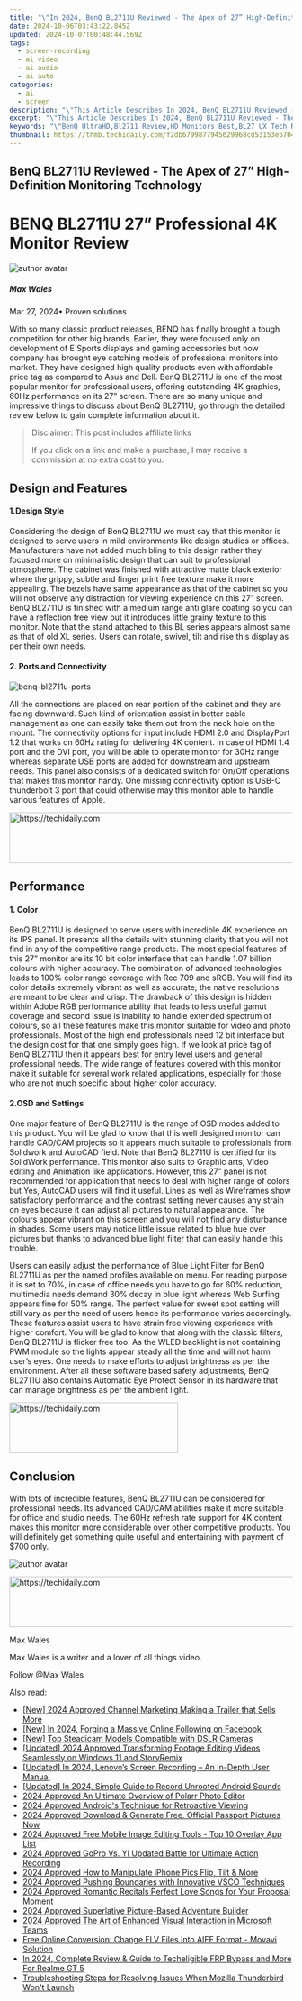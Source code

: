 ```yaml
---
title: "\"In 2024, BenQ BL2711U Reviewed - The Apex of 27” High-Definition Monitoring Technology\""
date: 2024-10-06T03:43:22.845Z
updated: 2024-10-07T00:48:44.569Z
tags: 
  - screen-recording
  - ai video
  - ai audio
  - ai auto
categories: 
  - ai
  - screen
description: "\"This Article Describes In 2024, BenQ BL2711U Reviewed - The Apex of 27” High-Definition Monitoring Technology\""
excerpt: "\"This Article Describes In 2024, BenQ BL2711U Reviewed - The Apex of 27” High-Definition Monitoring Technology\""
keywords: "\"BenQ UltraHD,Bl2711 Review,HD Monitors Best,BL27 UX Tech Review,High-Def TV Monitors,Apex Display 27,Premium BenQ Screen\""
thumbnail: https://thmb.techidaily.com/f2db6799877945629968cd53153eb704a207aecfe965da9d03779dc5b0786c10.jpg
---
```


## BenQ BL2711U Reviewed - The Apex of 27” High-Definition Monitoring Technology

# BENQ BL2711U 27” Professional 4K Monitor Review

![author avatar](https://images.wondershare.com/filmora/article-images/max-wales-author.jpg)

##### Max Wales

 Mar 27, 2024• Proven solutions

 With so many classic product releases, BENQ has finally brought a tough competition for other big brands. Earlier, they were focused only on development of E Sports displays and gaming accessories but now company has brought eye catching models of professional monitors into market. They have designed high quality products even with affordable price tag as compared to Asus and Dell. BenQ BL2711U is one of the most popular monitor for professional users, offering outstanding 4K graphics, 60Hz performance on its 27” screen. There are so many unique and impressive things to discuss about BenQ BL2711U; go through the detailed review below to gain complete information about it.

>  Disclaimer: This post includes affiliate links
>
>  If you click on a link and make a purchase, I may receive a commission at no extra cost to you.
>

## Design and Features

#### 1.Design Style

 Considering the design of BenQ BL2711U we must say that this monitor is designed to serve users in mild environments like design studios or offices. Manufacturers have not added much bling to this design rather they focused more on minimalistic design that can suit to professional atmosphere. The cabinet was finished with attractive matte black exterior where the grippy, subtle and finger print free texture make it more appealing. The bezels have same appearance as that of the cabinet so you will not observe any distraction for viewing experience on this 27” screen. BenQ BL2711U is finished with a medium range anti glare coating so you can have a reflection free view but it introduces little grainy texture to this monitor. Note that the stand attached to this BL series appears almost same as that of old XL series. Users can rotate, swivel, tilt and rise this display as per their own needs.

#### 2. Ports and Connectivity

![benq-bl2711u-ports](https://images.wondershare.com/filmora/article-images/benq-bl2711u-ports.jpg)

 All the connections are placed on rear portion of the cabinet and they are facing downward. Such kind of orientation assist in better cable management as one can easily take them out from the neck hole on the mount. The connectivity options for input include HDMI 2.0 and DisplayPort 1.2 that works on 60Hz rating for delivering 4K content. In case of HDMI 1.4 port and the DVI port, you will be able to operate monitor for 30Hz range whereas separate USB ports are added for downstream and upstream needs. This panel also consists of a dedicated switch for On/Off operations that makes this monitor handy. One missing connectivity option is USB-C thunderbolt 3 port that could otherwise may this monitor able to handle various features of Apple.

<!-- affiliate ads begin -->
<a href="https://appsumo.8odi.net/c/5597632/2144271/7443" target="_top" id="2144271">
  <img src="//a.impactradius-go.com/display-ad/7443-2144271" border="0" alt="https://techidaily.com" width="600" height="90"/>
</a>
<img height="0" width="0" src="https://appsumo.8odi.net/i/5597632/2144271/7443" style="position:absolute;visibility:hidden;" border="0" />
<!-- affiliate ads end -->

## Performance

#### 1. Color

 BenQ BL2711U is designed to serve users with incredible 4K experience on its IPS panel. It presents all the details with stunning clarity that you will not find in any of the competitive range products. The most special features of this 27” monitor are its 10 bit color interface that can handle 1.07 billion colours with higher accuracy. The combination of advanced technologies leads to 100% color range coverage with Rec 709 and sRGB. You will find its color details extremely vibrant as well as accurate; the native resolutions are meant to be clear and crisp. The drawback of this design is hidden within Adobe RGB performance ability that leads to less useful gamut coverage and second issue is inability to handle extended spectrum of colours, so all these features make this monitor suitable for video and photo professionals. Most of the high end professionals need 12 bit interface but the design cost for that one simply goes high. If we look at price tag of BenQ BL2711U then it appears best for entry level users and general professional needs. The wide range of features covered with this monitor make it suitable for several work related applications, especially for those who are not much specific about higher color accuracy.

#### 2.OSD and Settings

 One major feature of BenQ BL2711U is the range of OSD modes added to this product. You will be glad to know that this well designed monitor can handle CAD/CAM projects so it appears much suitable to professionals from Solidwork and AutoCAD field. Note that BenQ BL2711U is certified for its SolidWork performance. This monitor also suits to Graphic arts, Video editing and Animation like applications. However, this 27” panel is not recommended for application that needs to deal with higher range of colors but Yes, AutoCAD users will find it useful. Lines as well as Wireframes show satisfactory performance and the contrast setting never causes any strain on eyes because it can adjust all pictures to natural appearance. The colours appear vibrant on this screen and you will not find any disturbance in shades. Some users may notice little issue related to blue hue over pictures but thanks to advanced blue light filter that can easily handle this trouble.

 Users can easily adjust the performance of Blue Light Filter for BenQ BL2711U as per the named profiles available on menu. For reading purpose it is set to 70%, in case of office needs you have to go for 60% reduction, multimedia needs demand 30% decay in blue light whereas Web Surfing appears fine for 50% range. The perfect value for sweet spot setting will still vary as per the need of users hence its performance varies accordingly. These features assist users to have strain free viewing experience with higher comfort. You will be glad to know that along with the classic filters, BenQ BL2711U is flicker free too. As the WLED backlight is not containing PWM module so the lights appear steady all the time and will not harm user’s eyes. One needs to make efforts to adjust brightness as per the environment. After all these software based safety adjustments, BenQ BL2711U also contains Automatic Eye Protect Sensor in its hardware that can manage brightness as per the ambient light.

<!-- affiliate ads begin -->
<a href="https://aligracehair.sjv.io/c/5597632/1972665/19272" target="_top" id="1972665">
  <img src="//a.impactradius-go.com/display-ad/19272-1972665" border="0" alt="https://techidaily.com" width="300" height="90"/>
</a>
<img height="0" width="0" src="https://aligracehair.sjv.io/i/5597632/1972665/19272" style="position:absolute;visibility:hidden;" border="0" />
<!-- affiliate ads end -->

## Conclusion

 With lots of incredible features, BenQ BL2711U can be considered for professional needs. Its advanced CAD/CAM abilities make it more suitable for office and studio needs. The 60Hz refresh rate support for 4K content makes this monitor more considerable over other competitive products. You will definitely get something quite useful and entertaining with payment of $700 only.

![author avatar](https://images.wondershare.com/filmora/article-images/max-wales-author.jpg)

<!-- affiliate ads begin -->
<a href="https://imp.i357552.net/c/5597632/1013424/11832" target="_top" id="1013424">
  <img src="//a.impactradius-go.com/display-ad/11832-1013424" border="0" alt="https://techidaily.com" width="728" height="90"/>
</a>
<img height="0" width="0" src="https://imp.i357552.net/i/5597632/1013424/11832" style="position:absolute;visibility:hidden;" border="0" />
<!-- affiliate ads end -->

Max Wales

Max Wales is a writer and a lover of all things video.

Follow @Max Wales


<ins class="adsbygoogle"
     style="display:block"
     data-ad-format="autorelaxed"
     data-ad-client="ca-pub-7571918770474297"
     data-ad-slot="1223367746"></ins>



<ins class="adsbygoogle"
     style="display:block"
     data-ad-client="ca-pub-7571918770474297"
     data-ad-slot="8358498916"
     data-ad-format="auto"
     data-full-width-responsive="true"></ins>


<span class="atpl-alsoreadstyle">Also read:</span>
<div><ul>
<li><a href="https://facebook-video-footage.techidaily.com/new-2024-approved-channel-marketing-making-a-trailer-that-sells-more/"><u>[New] 2024 Approved Channel Marketing Making a Trailer that Sells More</u></a></li>
<li><a href="https://facebook-video-recording.techidaily.com/new-in-2024-forging-a-massive-online-following-on-facebook/"><u>[New] In 2024, Forging a Massive Online Following on Facebook</u></a></li>
<li><a href="https://some-skills.techidaily.com/new-top-steadicam-models-compatible-with-dslr-cameras/"><u>[New] Top Steadicam Models Compatible with DSLR Cameras</u></a></li>
<li><a href="https://fox-hovers.techidaily.com/updated-2024-approved-transforming-footage-editing-videos-seamlessly-on-windows-11-and-storyremix/"><u>[Updated] 2024 Approved Transforming Footage Editing Videos Seamlessly on Windows 11 and StoryRemix</u></a></li>
<li><a href="https://desktop-recording.techidaily.com/updated-in-2024-lenovos-screen-recording-an-in-depth-user-manual/"><u>[Updated] In 2024, Lenovo’s Screen Recording – An In-Depth User Manual</u></a></li>
<li><a href="https://screen-video-capture.techidaily.com/updated-in-2024-simple-guide-to-record-unrooted-android-sounds/"><u>[Updated] In 2024, Simple Guide to Record Unrooted Android Sounds</u></a></li>
<li><a href="https://article-files.techidaily.com/2024-approved-an-ultimate-overview-of-polarr-photo-editor/"><u>2024 Approved An Ultimate Overview of Polarr Photo Editor</u></a></li>
<li><a href="https://extra-hints.techidaily.com/2024-approved-androids-technique-for-retroactive-viewing/"><u>2024 Approved Android's Technique for Retroactive Viewing</u></a></li>
<li><a href="https://article-files.techidaily.com/2024-approved-download-and-generate-free-official-passport-pictures-now/"><u>2024 Approved Download & Generate Free, Official Passport Pictures Now</u></a></li>
<li><a href="https://article-files.techidaily.com/2024-approved-free-mobile-image-editing-tools-top-10-overlay-app-list/"><u>2024 Approved Free Mobile Image Editing Tools - Top 10 Overlay App List</u></a></li>
<li><a href="https://article-files.techidaily.com/2024-approved-gopro-vs-yi-updated-battle-for-ultimate-action-recording/"><u>2024 Approved GoPro Vs. YI Updated Battle for Ultimate Action Recording</u></a></li>
<li><a href="https://article-files.techidaily.com/2024-approved-how-to-manipulate-iphone-pics-flip-tilt-and-more/"><u>2024 Approved How to Manipulate iPhone Pics Flip, Tilt & More</u></a></li>
<li><a href="https://article-files.techidaily.com/2024-approved-pushing-boundaries-with-innovative-vsco-techniques/"><u>2024 Approved Pushing Boundaries with Innovative VSCO Techniques</u></a></li>
<li><a href="https://article-files.techidaily.com/2024-approved-romantic-recitals-perfect-love-songs-for-your-proposal-moment/"><u>2024 Approved Romantic Recitals Perfect Love Songs for Your Proposal Moment</u></a></li>
<li><a href="https://article-files.techidaily.com/2024-approved-superlative-picture-based-adventure-builder/"><u>2024 Approved Superlative Picture-Based Adventure Builder</u></a></li>
<li><a href="https://article-files.techidaily.com/2024-approved-the-art-of-enhanced-visual-interaction-in-microsoft-teams/"><u>2024 Approved The Art of Enhanced Visual Interaction in Microsoft Teams</u></a></li>
<li><a href="https://vp-tips.techidaily.com/free-online-conversion-change-flv-files-into-aiff-format-movavi-solution/"><u>Free Online Conversion: Change FLV Files Into AIFF Format - Movavi Solution</u></a></li>
<li><a href="https://easy-unlock-android.techidaily.com/in-2024-complete-review-and-guide-to-techeligible-frp-bypass-and-more-for-realme-gt-5-by-drfone-android/"><u>In 2024, Complete Review & Guide to Techeligible FRP Bypass and More For Realme GT 5</u></a></li>
<li><a href="https://tech-recovery.techidaily.com/troubleshooting-steps-for-resolving-issues-when-mozilla-thunderbird-wont-launch/"><u>Troubleshooting Steps for Resolving Issues When Mozilla Thunderbird Won't Launch</u></a></li>
</ul></div>

